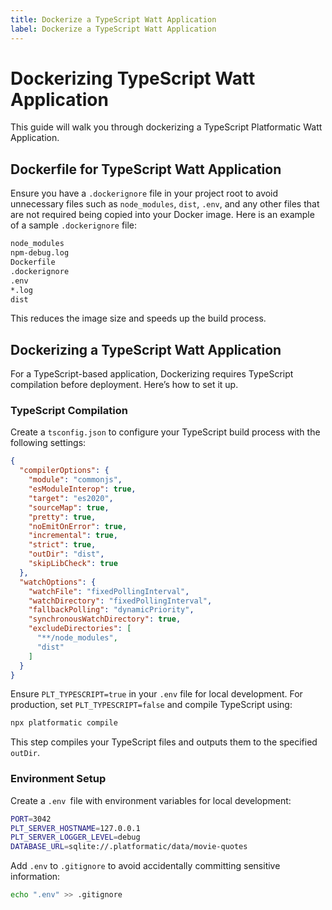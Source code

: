 ```yaml
---
title: Dockerize a TypeScript Watt Application
label: Dockerize a TypeScript Watt Application
---
```



# Dockerizing TypeScript Watt Application

This guide will walk you through dockerizing a TypeScript Platformatic Watt Application.

## Dockerfile for TypeScript Watt Application

Ensure you have a `.dockerignore` file in your project root to avoid unnecessary files such as `node_modules`, `dist`, `.env`, and any other files that are not required being copied into your Docker image. Here is an example of a sample `.dockerignore` file:

```sh 
node_modules
npm-debug.log
Dockerfile
.dockerignore
.env
*.log
dist
```

This reduces the image size and speeds up the build process.

## Dockerizing a TypeScript Watt Application

For a TypeScript-based application, Dockerizing requires TypeScript compilation before deployment. Here’s how to set it up.

### TypeScript Compilation

Create a `tsconfig.json` to configure your TypeScript build process with the following settings: 

```json
{
  "compilerOptions": {
    "module": "commonjs",
    "esModuleInterop": true,
    "target": "es2020",
    "sourceMap": true,
    "pretty": true,
    "noEmitOnError": true,
    "incremental": true,
    "strict": true,
    "outDir": "dist",
    "skipLibCheck": true
  },
  "watchOptions": {
    "watchFile": "fixedPollingInterval",
    "watchDirectory": "fixedPollingInterval",
    "fallbackPolling": "dynamicPriority",
    "synchronousWatchDirectory": true,
    "excludeDirectories": [
      "**/node_modules",
      "dist"
    ]
  }
}
```

Ensure `PLT_TYPESCRIPT=true` in your `.env` file for local development. For production, set `PLT_TYPESCRIPT=false` and compile TypeScript using:

```sh
npx platformatic compile
```

This step compiles your TypeScript files and outputs them to the specified `outDir`.

### Environment Setup

Create a `.env `file with environment variables for local development:

```sh
PORT=3042
PLT_SERVER_HOSTNAME=127.0.0.1
PLT_SERVER_LOGGER_LEVEL=debug
DATABASE_URL=sqlite://.platformatic/data/movie-quotes
```

Add `.env` to `.gitignore` to avoid accidentally committing sensitive information:

```sh 
echo ".env" >> .gitignore
```
